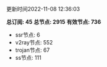 更新时间2022-11-08 12:36:03

**总订阅: 45**
**总节点: 2915**
**有效节点: 736**
- ssr节点: 6
- v2ray节点: 552
- trojan节点: 67
- ss节点: 111
